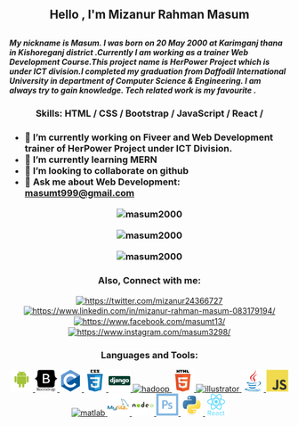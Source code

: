

<h2 align="center"> Hello , I'm Mizanur Rahman Masum<h2>
<h5>My nickname is Masum. I was born on 20 May 2000 at Karimganj thana  in  Kishoreganj district .Currently I am working as a trainer Web Development Course.This project name is HerPower Project which is under ICT division.I completed my graduation from  Daffodil International University  in department of   Computer Science & Engineering. I am always try to gain knowledge. Tech  related work is my favourite .</h5>

<h3 align="center"> Skills:  HTML / CSS / Bootstrap / JavaScript / React /  <h3>

- 🔭 I’m currently working on Fiveer and Web Development trainer of HerPower Project under ICT Division.
- 🌱 I’m currently learning MERN 
- 👯 I’m looking to collaborate on github 
- 💬 Ask me about Web Development: masumt999@gmail.com 

<p align="center"><img align="center" src="https://github-readme-stats.vercel.app/api/top-langs?username=masum2000&show_icons=true&locale=en&layout=compact&theme=dark&hide_border=true" alt="masum2000"/></p>
<p align="center"><img align="center" src="https://github-readme-stats.vercel.app/api?username=masum2000&show_icons=true&locale=en&theme=dark&hide_border=true" alt="masum2000" /></p>
<p align="center"><img align="center" src="https://github-readme-streak-stats.herokuapp.com/?user=masum2000&theme=dark&hide_border=true" alt="masum2000"/></p>
<!-- <p align="center"><img align="center" src=https://activity-graph.herokuapp.com/graph?username=masum2000&bg_color=011627&color=c691e9&line=7edac9&point=feea94&area=true&hide_border=true alt="masum2000" /></a> </p> -->


<h3 align="center"> Also, Connect with me:</h3>
<p align="center">
<a href="https://twitter.com/Mizanur24366727" target="blank"><img align="center" src="https://raw.githubusercontent.com/rahuldkjain/github-profile-readme-generator/master/src/images/icons/Social/twitter.svg" alt="https://twitter.com/mizanur24366727" height="30" width="40" /></a>
<a href="https://www.linkedin.com/in/mizanur-rahman-masum-083179194/" target="blank"><img align="center" src="https://raw.githubusercontent.com/rahuldkjain/github-profile-readme-generator/master/src/images/icons/Social/linked-in-alt.svg" alt="https://www.linkedin.com/in/mizanur-rahman-masum-083179194/" height="30" width="40" /></a>
<a href="https://www.facebook.com/masumt13/" target="blank"><img align="center" src="https://raw.githubusercontent.com/rahuldkjain/github-profile-readme-generator/master/src/images/icons/Social/facebook.svg" alt="https://www.facebook.com/masumt13/" height="30" width="40" /></a>
<a href="https://www.instagram.com/masum3298/" target="blank"><img align="center" src="https://raw.githubusercontent.com/rahuldkjain/github-profile-readme-generator/master/src/images/icons/Social/instagram.svg" alt="https://www.instagram.com/masum3298/" height="30" width="40" /></a>
</p>
  
<h3 align="center">Languages and Tools:</h3>
<p align="center"> <a href="https://developer.android.com" target="_blank" rel="noreferrer"> <img src="https://raw.githubusercontent.com/devicons/devicon/master/icons/android/android-original-wordmark.svg" alt="android" width="40" height="40"/> </a> <a href="https://getbootstrap.com" target="_blank" rel="noreferrer"> <img src="https://raw.githubusercontent.com/devicons/devicon/master/icons/bootstrap/bootstrap-plain-wordmark.svg" alt="bootstrap" width="40" height="40"/> </a> <a href="https://www.cprogramming.com/" target="_blank" rel="noreferrer"> <img src="https://raw.githubusercontent.com/devicons/devicon/master/icons/c/c-original.svg" alt="c" width="40" height="40"/> </a> <a href="https://www.w3schools.com/css/" target="_blank" rel="noreferrer"> <img src="https://raw.githubusercontent.com/devicons/devicon/master/icons/css3/css3-original-wordmark.svg" alt="css3" width="40" height="40"/> </a> <a href="https://www.djangoproject.com/" target="_blank" rel="noreferrer"> <img src="https://raw.githubusercontent.com/devicons/devicon/master/icons/django/django-original.svg" alt="django" width="40" height="40"/> </a> <a href="https://hadoop.apache.org/" target="_blank" rel="noreferrer"> <img src="https://www.vectorlogo.zone/logos/apache_hadoop/apache_hadoop-icon.svg" alt="hadoop" width="40" height="40"/> </a> <a href="https://www.w3.org/html/" target="_blank" rel="noreferrer"> <img src="https://raw.githubusercontent.com/devicons/devicon/master/icons/html5/html5-original-wordmark.svg" alt="html5" width="40" height="40"/> </a> <a href="https://www.adobe.com/in/products/illustrator.html" target="_blank" rel="noreferrer"> <img src="https://www.vectorlogo.zone/logos/adobe_illustrator/adobe_illustrator-icon.svg" alt="illustrator" width="40" height="40"/> </a> <a href="https://www.java.com" target="_blank" rel="noreferrer"> <img src="https://raw.githubusercontent.com/devicons/devicon/master/icons/java/java-original.svg" alt="java" width="40" height="40"/> </a> <a href="https://developer.mozilla.org/en-US/docs/Web/JavaScript" target="_blank" rel="noreferrer"> <img src="https://raw.githubusercontent.com/devicons/devicon/master/icons/javascript/javascript-original.svg" alt="javascript" width="40" height="40"/> </a> <a href="https://www.mathworks.com/" target="_blank" rel="noreferrer"> <img src="https://upload.wikimedia.org/wikipedia/commons/2/21/Matlab_Logo.png" alt="matlab" width="40" height="40"/> </a> <a href="https://www.mysql.com/" target="_blank" rel="noreferrer"> <img src="https://raw.githubusercontent.com/devicons/devicon/master/icons/mysql/mysql-original-wordmark.svg" alt="mysql" width="40" height="40"/> </a> <a href="https://nodejs.org" target="_blank" rel="noreferrer"> <img src="https://raw.githubusercontent.com/devicons/devicon/master/icons/nodejs/nodejs-original-wordmark.svg" alt="nodejs" width="40" height="40"/> </a> <a href="https://www.photoshop.com/en" target="_blank" rel="noreferrer"> <img src="https://raw.githubusercontent.com/devicons/devicon/master/icons/photoshop/photoshop-line.svg" alt="photoshop" width="40" height="40"/> </a> <a href="https://www.python.org" target="_blank" rel="noreferrer"> <img src="https://raw.githubusercontent.com/devicons/devicon/master/icons/python/python-original.svg" alt="python" width="40" height="40"/> </a> <a href="https://reactjs.org/" target="_blank" rel="noreferrer"> <img src="https://raw.githubusercontent.com/devicons/devicon/master/icons/react/react-original-wordmark.svg" alt="react" width="40" height="40"/> </a> </p>

  
  
  
  
  
 <!-- 
 ![Top Langs](https://github-readme-stats.vercel.app/api/top-langs/?username=masum2000&theme=dark)
![GitHub stats](https://github-readme-stats.vercel.app/api?username=masum2000&show_icons=true&count_private=true)  
 ![GitHub Streak](https://github-readme-streak-stats.herokuapp.com/?user=masum2000&theme=dark)
 ![GitHub Activity Graph](https://activity-graph.herokuapp.com/graph?username=masum2000&theme=dark)
 ![GitHub metrics](https://metrics.lecoq.io/masum2000) 
 
 ![GitHub stats](https://github-readme-stats.vercel.app/api?username=masum2000&theme=dark&show_icons=true&count_private=true) <br>
![Top Langs](https://github-readme-stats.vercel.app/api/top-langs/?username=masum2000&theme=dark&align=center) <br>
![GitHub Streak](https://github-readme-streak-stats.herokuapp.com/?user=masum2000&theme=dark)
![Profile views](https://gpvc.arturio.dev/masum2000) 
--> 
